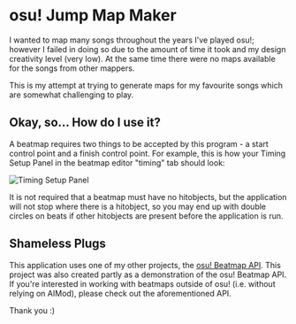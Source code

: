 osu! Jump Map Maker
===================

I wanted to map many songs throughout the years I've played osu!; however I failed in doing so due to the amount of time it took and my design creativity level (very low). At the same time there were no maps available for the songs from other mappers.

This is my attempt at trying to generate maps for my favourite songs which are somewhat challenging to play.

Okay, so... How do I use it?
----------------------------

A beatmap requires two things to be accepted by this program - a start control point and a finish control point. For example, this is how your Timing Setup Panel in the beatmap editor "timing" tab should look:

![](http://u.smgi.me/avm.png "Timing Setup Panel")

It is not required that a beatmap must have no hitobjects, but the application will not stop where there is a hitobject, so you may end up with double circles on beats if other hitobjects are present before the application is run.

Shameless Plugs
---------------

This application uses one of my other projects, the [osu! Beatmap API](https://github.com/smoogipooo/osu-Beatmap-API). This project was also created partly as a demonstration of the osu! Beatmap API. If you're interested in working with beatmaps outside of osu! (i.e. without relying on AIMod), please check out the aforementioned API.

Thank you :)